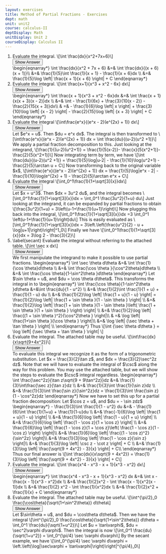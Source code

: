 ```yaml
---
layout: exercises
title: Method of Partial Fractions - Exercises
dept: math
unit: unit2
course: calculus-II
deptDisplay: Math
unitDisplay: Unit 2
courseDisplay: Calculus II
---
```




<ol>
<li><div class="exercise"> Evaluate the integral. \[\int \frac{dx}{x^2+7x+6}\]

<div class="answerBox">
<button onclick="myFunction('answer1')" class="answerButton">Show Answer</button>
<div  id="answer1" class="answer" >
\begin{eqnarray*}
\int \frac{dx}{x^2 + 7x + 6} &=& \int \frac{dx}{(x + 6)(x + 1)}\\
&=& \frac{1}{5}\int \frac{1}{x + 1} - \frac{1}{x + 6}dx \\
&=& \frac{1}{5}\log \left| \frac{x + 1}{x + 6} \right| + C
\end{eqnarray*}
</div>
</div>
</div>
</li>


<li><div class="exercise"> Evaluate the integral. \[\int \frac{x+1}{x^3 + x^2 - 6x} dx\]

<div class="answerBox">
<button onclick="myFunction('answer2')" class="answerButton">Show Answer</button>
<div  id="answer2" class="answer" >
\begin{eqnarray*}
\int \frac{x + 1}{x^3 + x^2 - 6x}dx  &=& \int \frac{x + 1}{x(x + 3)(x - 2)}dx  \\
&=& \int  - \frac{1}{6x} + \frac{3}{10(x - 2)} - \frac{2}{15(x + 3)}dx\\
& =&  - \frac{1}{6}\log \left| x \right| + \frac{3}{10}\log \left| {x - 2} \right| - \frac{2}{15}\log \left| {x + 3} \right| + C
\end{eqnarray*}
</div>
</div>
</div>
</li>




<li><div class="exercise">Evaluate the integral 
\[\int\frac{e^x}{(e^x - 2)(e^{2x} + 1)} dx\]

<div class="answerBox">
<button onclick="myFunction('answer3')" class="answerButton">Show Answer</button>
<div  id="answer3" class="answer" >
Let $e^x = u$. Then $du = e^x dx$. The integral is then transformed to
\[\int\frac{e^x}{(e^x - 2)(e^{2x} + 1)} dx = \int \frac{du}{(u-2)(u^2 +1)}\]
We apply a partial fraction decomposition to this. Just looking at the integrand, 
\[\frac{1}{(u-2)(u^2+1)} = \frac{1}{5(x-2)}- \frac{x}{5(x^2+1)}-\frac{2}{5(x^2+1)}\]
Now integrating term by term, we have
\[\int \frac{du}{(u-2)(u^2 +1)} = \frac{1}{5}\log|u-2| - \frac{1}{10}\log(u^2+1) - \frac{2}{5}\arctan u + C\] 
Now transforming back to the original variable $x$, 
\[\int\frac{e^x}{(e^x - 2)(e^{2x} + 1)} dx = \frac{1}{5}\log|e^x - 2| - \frac{1}{10}\log(e^{2x} + 1) - \frac{2}{5}\arctan e^x + C\]
</div>
</div>
</div>
</li>




<li><div class="exercise">Evaluate the integral
\[\int_0^1\frac{1}{1+\sqrt[3]{x}}dx\]

<div class="answerBox">
<button onclick="myFunction('answer4')" class="answerButton">Show Answer</button>
<div  id="answer4" class="answer" >
Let $x = u^3$. Then $dx = 3u^2 du$, and the integral becomes
\[\int_0^1\frac{1}{1+\sqrt[3]{x}}dx = \int_0^1 \frac{3u^2}{1+u} du\]
Just looking at the integrand, it can be expanded by partial fractions to obtain
\[\frac{3u^2}{1+u} = 3\left(u-1+\frac{1}{u+1}\right)\]
Now plugging this back into the integral, 
\[\int_0^1\frac{1}{1+\sqrt[3]{x}}dx =3 \int_0^1 \left(u-1+\frac{1}{u+1}\right)du\]
This is easily evaluated as 
\[\int_0^1\frac{1}{1+\sqrt[3]{x}}dx = 3\left.\left(\frac{u^2}{2} - u + \log|u+1|\right)\right|^1_0\]
Finally we have
\[\int_0^1\frac{1}{1+\sqrt[3]{x}}dx = 3\log 2 - \frac{3}{2}\]
</div>
</div>
</div>
</li>




<li><div class="exercise">\label{secant} Evaluate the integral without referring to the attached table. \[\int \sec x dx\]

<div class="answerBox">
<button onclick="myFunction('answer5')" class="answerButton">Show Answer</button>
<div  id="answer5" class="answer" >
We first manipulate the integrand to make it possible to use partial fractions.
\begin{eqnarray*}
\int \sec \theta d\theta &=& \int \frac{1}{\cos \theta}d\theta \\
&=& \int \frac{\cos \theta }{\cos^2\theta}d\theta \\
&=& \int \frac{\cos \theta}{1-\sin^2\theta }d\theta 
\end{eqnarray*}
Let $\sin \theta  = u$, and $du = \cos \theta d\theta$. This transforms the integral in to
\begin{eqnarray*}
\int \frac{\cos \theta}{1-\sin^2\theta }d\theta  &=&\int \frac{du}{1 - u^2} \\
&=& \frac{1}{2}\int \frac{1}{1 + u} + \frac{1}{1 - u} du \\
&=& \frac{1}{2}\log \left| \frac{1 + u}{1 - u} \right| = \frac{1}{2}\log \left| \frac{1 + \sin \theta }{1 - \sin \theta } \right| \\ 
&=& \frac{1}{2}\log \left| \frac{1 + \sin \theta }{1 - \sin \theta }\left( \frac{1 + \sin \theta }{1 + \sin \theta } \right) \right| \\
&=& \frac{1}{2}\log \left| \frac{(1 + \sin \theta )^2}{\cos^2\theta } \right|\\
& =& \log \left| \frac{1+\sin \theta }{\cos \theta } \right|\\
&=& \log \left| {\sec \theta  + \tan \theta } \right| \\
\end{eqnarray*}
Thus
\[\int {\sec \theta d\theta }  = \log \left| {\sec \theta  + \tan \theta } \right| \]
</div>
</div>
</div>
</li>




<li><div class="exercise">Evaluate the integral. The attached table may be useful. \[\int\frac{dx}{x\sqrt{9+4x^2}}\]

<div class="answerBox">
<button onclick="myFunction('answer6')" class="answerButton">Show Answer</button>
<div  id="answer6" class="answer" >
To evaluate this integral we recognize it as the form of a trigonometric substitution. Let $x = \frac{3}{2}\tan z$, and $dx = \frac{3}{2}\sec^2z dz$. Note that we will have to evaluate the integral of $\csc$ along the way for this problem. You may use the attached table, but we will show the steps to evaluate the $\csc$ integral regardless.
\begin{eqnarray*}
\int \frac{\sec^2z}{\tan z\sqrt{9 + 9\tan^2z}}dz  &=& \frac{1}{3}\int\frac{\sec z}{\tan z}dz \\
&=& \frac{1}{3}\int \frac{1}{\sin z}dz \\
&=& \frac{1}{3}\int \frac{\sin z}{\sin^2z}dz  = \frac{1}{3}\int \frac{\sin z}{1 - \cos^2z}dz 
\end{eqnarray*}
Now we have to set this up for a partial fraction decomposition:
Let $\cos z = u$, and $du =  - \sin zdz$
\begin{eqnarray*}
- \frac{1}{3}\int \frac{1}{1 - u^2} du &=&  - \frac{1}{6}\int \frac{1}{1+u} + \frac{1}{1-u}du \\
&=& \frac{-1}{6}\log \left| \frac{1 + u}{1 - u} \right| \\
&=& \frac{1}{6}\log \left| \frac{1 - u}{1 + u} \right| \\
&=& \frac{1}{6}\log \left| \frac{1 - \cos z}{1 + \cos z} \right| \\
&=& \frac{1}{6}\log \left| \frac{1 - \cos z}{1 + \cos z}\left( \frac{1 - \cos z}{1 - \cos z} \right) \right|\\
&=& \frac{1}{6}\log \left| \frac{(1 - \cos z)^2}{\sin^2z} \right|\\
&=& \frac{1}{3}\log \left| \frac{1 - \cos z}{\sin z} \right|\\
&=& \frac{1}{3}\log \left| \csc z - \cot z \right| + C \\
&=& \frac{1}{3}\log \left| \frac{\sqrt{9 + 4x^2}  - 3}{x} \right| + C\\
\end{eqnarray*}
Thus our final answer is
\[\int \frac{dx}{x\sqrt{9 + 4x^2}}  = \frac{1}{3}\log \left| \frac{\sqrt{9 + 4x^2}  - 3}{x} \right| + C\]
</div>
</div>
</div>
</li>




<li><div class="exercise">Evaluate the integral. \[\int \frac{x^4 - x^3 - x + 1}{x^3 - x^2} dx\]

<div class="answerBox">
<button onclick="myFunction('answer7')" class="answerButton">Show Answer</button>
<div  id="answer7" class="answer" >
\begin{eqnarray*}
\int \frac{x^4 - x^3 - x + 1}{x^3 - x^2} dx &=& \int x - \frac{x - 1}{x^3 - x^2}dx  \\
&=& \frac{1}{2}x^2 - \int \frac{x - 1}{x^2(x - 1)}dx \\
&=& \frac{1}{2} x^2 - \int \frac{1}{x^2}dx  \\
&=& \frac{1}{2}x^2 + \frac{1}{x} + C
\end{eqnarray*}
</div>
</div>
</div>
</li>




<li><div class="exercise"> Evaluate the integral. The attached table may be useful.
\[\int^{\pi/2}_0 \frac{\cos\theta}{\sqrt{1+\sin^2\theta}} d\theta\]

<div class="answerBox">
<button onclick="myFunction('answer8')" class="answerButton">Show Answer</button>
<div  id="answer8" class="answer" >
Let $\sin\theta = u$, and $du = \cos\theta d\theta$. Then we have the integral
\[\int^{\pi/2}_0 \frac{\cos\theta}{\sqrt{1+\sin^2\theta}} d\theta = \int_0^1 \frac{du}{\sqrt{1+u^2}}\]
Let $u = \tan\varphi$, $du = \sec^2\varphi d\varphi$. Then the integral is now
\[\int_0^1 \frac{du}{\sqrt{1+u^2}} = \int_0^{\pi/4} \sec \varphi d\varphi\]
By the secant example, we have
\[\int_0^{\pi/4} \sec \varphi d\varphi = \left.\left(\log|\sec\varphi + \tan\varphi|\right)\right|^{\pi/4}_0\]
</div>
</div>
</div>
</li>



</ol>
